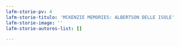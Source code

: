 ```yaml
---
lafm-storie-pv: 4
lafm-storie-titulo: 'MCKENZIE MEMORIES: ALBERTSON DELLE ISOLE'
lafm-storie-image: ''
lafm-storie-autores-list: []

---
```

